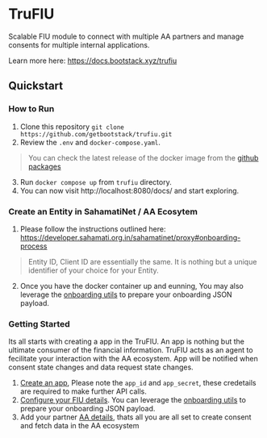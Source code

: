 # TruFIU

Scalable FIU module to connect with multiple AA partners and manage consents for multiple internal applications.

Learn more here: https://docs.bootstack.xyz/trufiu

## Quickstart

### How to Run
1. Clone this repository `git clone https://github.com/getbootstack/trufiu.git`
2. Review the `.env` and `docker-compose.yaml`.
  > You can check the latest release of the docker image from the [github packages](https://github.com/orgs/getbootstack/packages/container/package/fiu-service)
3. Run `docker compose up` from `trufiu` directory.
4. You can now visit http://localhost:8080/docs/ and start exploring.

### Create an Entity in SahamatiNet / AA Ecosytem
1. Please follow the instructions outlined here: https://developer.sahamati.org.in/sahamatinet/proxy#onboarding-process
  > Entity ID, Client ID are essentially the same. It is nothing but a unique identifier of your choice for your Entity.
2. Once you have the docker container up and eunning, You may also leverage the [onboarding utils](http://localhost:8080/docs/index.html#/Utils/post_v1_utils_onboarding) to prepare your onboarding JSON payload.

### Getting Started

Its all starts with creating a app in the TruFIU. An app is nothing but the ultimate consumer of the financial information. TruFIU acts as an agent to fecilitate your interaction with the AA ecosystem. App will be notified when consent state changes and data request state changes.

1. [Create an app]( http://localhost:8080/docs/#/App/post_v1_apps_), Please note the `app_id` and `app_secret`, these credetails are required to make further API calls.
2. [Configure your FIU details](http://localhost:8080/docs/#/Entities/post_v1_entities_). You can leverage the [onboarding utils](http://localhost:8080/docs/index.html#/Utils/post_v1_utils_onboarding) to prepare your onboarding JSON payload.
3. Add your partner [AA details]( http://localhost:8080/docs/#/Entities/put_v1_entities__fiu_client_id__aa), thats all you are all set to create consent and fetch data in the AA ecosystem
